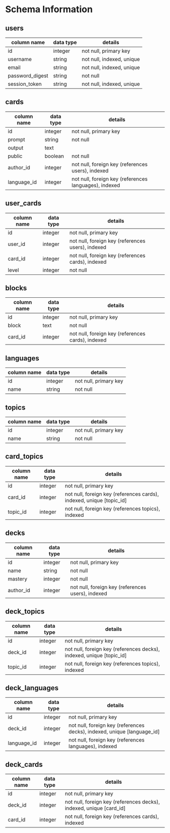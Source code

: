 # Schema Information

## users
column name     | data type | details
----------------|-----------|-----------------------
id              | integer   | not null, primary key
username        | string    | not null, indexed, unique
email           | string    | not null, indexed, unique
password_digest | string    | not null
session_token   | string    | not null, indexed, unique

## cards
column name | data type | details
------------|-----------|-----------------------
id          | integer   | not null, primary key
prompt      | string    | not null
output      | text      |
public      | boolean   | not null
author_id   | integer   | not null, foreign key (references users), indexed
language_id | integer   | not null, foreign key (references languages), indexed

## user_cards
column name | data type | details
------------|-----------|-----------------------
id          | integer   | not null, primary key
user_id     | integer   | not null, foreign key (references users), indexed
card_id     | integer   | not null, foreign key (references cards), indexed
level       | integer   | not null

## blocks
column name | data type | details
------------|-----------|-----------------------
id          | integer   | not null, primary key
block       | text      | not null
card_id     | integer   | not null, foreign key (references cards), indexed

## languages
column name | data type | details
------------|-----------|-----------------------
id          | integer   | not null, primary key
name        | string    | not null

## topics
column name | data type | details
------------|-----------|-----------------------
id          | integer   | not null, primary key
name        | string    | not null

## card_topics
column name | data type | details
------------|-----------|-----------------------
id          | integer   | not null, primary key
card_id     | integer   | not null, foreign key (references cards), indexed, unique [topic_id]
topic_id    | integer   | not null, foreign key (references topics), indexed

## decks
column name | data type | details
------------|-----------|-----------------------
id          | integer   | not null, primary key
name        | string    | not null
mastery     | integer   | not null
author_id   | integer   | not null, foreign key (references users), indexed

## deck_topics
column name | data type | details
------------|-----------|-----------------------
id          | integer   | not null, primary key
deck_id     | integer   | not null, foreign key (references decks), indexed, unique [topic_id]
topic_id    | integer   | not null, foreign key (references topics), indexed

## deck_languages
column name | data type | details
------------|-----------|-----------------------
id          | integer   | not null, primary key
deck_id     | integer   | not null, foreign key (references decks), indexed, unique [language_id]
language_id | integer   | not null, foreign key (references languages), indexed

## deck_cards
column name | data type | details
------------|-----------|-----------------------
id          | integer   | not null, primary key
deck_id     | integer   | not null, foreign key (references decks), indexed, unique [card_id]
card_id     | integer   | not null, foreign key (references cards), indexed
